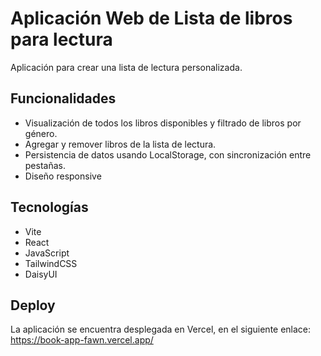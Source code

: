 # Aplicación Web de Lista de libros para lectura

Aplicación para crear una lista de lectura personalizada.

## Funcionalidades

-   Visualización de todos los libros disponibles y filtrado de libros por género.
-   Agregar y remover libros de la lista de lectura.
-   Persistencia de datos usando LocalStorage, con sincronización entre pestañas.
-   Diseño responsive

## Tecnologías

-   Vite
-   React
-   JavaScript
-   TailwindCSS
-   DaisyUI

## Deploy

La aplicación se encuentra desplegada en Vercel, en el siguiente enlace: https://book-app-fawn.vercel.app/
